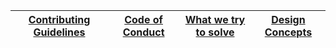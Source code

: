 | [Contributing Guidelines](https://github.com/fuseml/fuseml/blob/main/CONTRIBUTING.md) | [Code of Conduct](https://github.com/fuseml/fuseml/blob/main/CODE_OF_CONDUCT.md) | [What we try to solve](https://github.com/fuseml/fuseml/wiki/What-we-are-trying-to-solve) | [Design Concepts](https://github.com/fuseml/fuseml/wiki/Design-concepts) |
|----------|----------|----------|----------|
